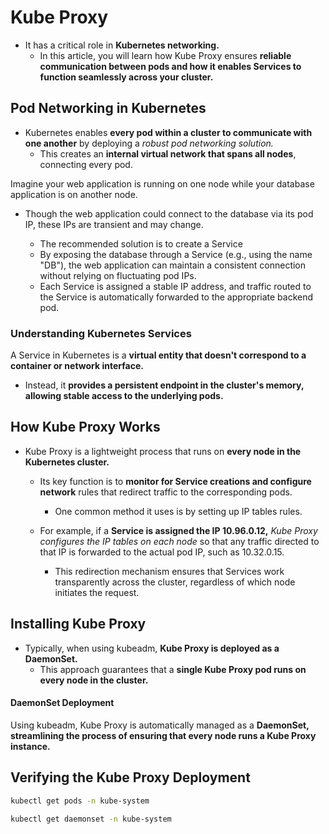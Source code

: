 # Kube Proxy

-   It has a critical role in **Kubernetes networking.**
    -   In this article, you will learn how Kube Proxy ensures **reliable communication between pods and how it enables Services to function seamlessly across your cluster.**

## Pod Networking in Kubernetes
-   Kubernetes enables **every pod within a cluster to communicate with one another** by deploying a *robust pod networking solution.*
    -   This creates an **internal virtual network that spans all nodes**, connecting every pod.

Imagine your web application is running on one node while your database application is on another node.

-   Though the web application could connect to the database via its pod IP, these IPs are transient and may change. 

    -   The recommended solution is to create a Service
    -   By exposing the database through a Service (e.g., using the name "DB"), the web application can maintain a consistent connection without relying on fluctuating pod IPs.
    -   Each Service is assigned a stable IP address, and traffic routed to the Service is automatically forwarded to the appropriate backend pod.

### Understanding Kubernetes Services

A Service in Kubernetes is a **virtual entity that doesn't correspond to a container or network interface.**
-   Instead, it **provides a persistent endpoint in the cluster's memory, allowing stable access to the underlying pods.**


## How Kube Proxy Works
-   Kube Proxy is a lightweight process that runs on **every node in the Kubernetes cluster.**
    -   Its key function is to **monitor for Service creations and configure network** rules that redirect traffic to the corresponding pods.
        -   One common method it uses is by setting up IP tables rules.

    -   For example, if a **Service is assigned the IP 10.96.0.12,** *Kube Proxy configures the IP tables on each node* so that any traffic directed to that IP is forwarded to the actual pod IP, such as 10.32.0.15. 
        -   This redirection mechanism ensures that Services work transparently across the cluster, regardless of which node initiates the request.

## Installing Kube Proxy
-   Typically, when using kubeadm, **Kube Proxy is deployed as a DaemonSet.** 
    -   This approach guarantees that a **single Kube Proxy pod runs on every node in the cluster.**

#### DaemonSet Deployment

Using kubeadm, Kube Proxy is automatically managed as a **DaemonSet, streamlining the process of ensuring that every node runs a Kube Proxy instance.**


## Verifying the Kube Proxy Deployment

```bash
kubectl get pods -n kube-system
```

```bash
kubectl get daemonset -n kube-system
````
